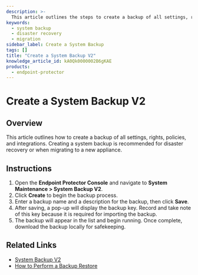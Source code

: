 ```yaml
---
description: >-
  This article outlines the steps to create a backup of all settings, rights, policies, and integrations for disaster recovery or migration purposes.
keywords:
  - system backup
  - disaster recovery
  - migration
sidebar_label: Create a System Backup
tags: []
title: "Create a System Backup V2"
knowledge_article_id: kA0Qk0000002B6gKAE
products:
  - endpoint-protector
---
```


# Create a System Backup V2

## Overview

This article outlines how to create a backup of all settings, rights, policies, and integrations. Creating a system backup is recommended for disaster recovery or when migrating to a new appliance.

## Instructions

1. Open the **Endpoint Protector Console** and navigate to **System Maintenance > System Backup V2**.
2. Click **Create** to begin the backup process.
3. Enter a backup name and a description for the backup, then click **Save**.
4. After saving, a pop-up will display the backup key. Record and take note of this key because it is required for importing the backup.
5. The backup will appear in the list and begin running. Once complete, download the backup locally for safekeeping.

## Related Links

- [System Backup V2](https://docs.netwrix.com/docs/endpointprotector/5_9_4_2/admin/systemmaintenance/backup)
- [How to Perform a Backup Restore](/docs/kb/endpointprotector/how_to_perform_a_backup_restore.md)